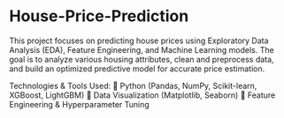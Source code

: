 # House-Price-Prediction

This project focuses on predicting house prices using Exploratory Data Analysis (EDA), Feature Engineering, and Machine Learning models. The goal is to analyze various housing attributes, clean and preprocess data, and build an optimized predictive model for accurate price estimation.

Technologies & Tools Used:
🔹 Python (Pandas, NumPy, Scikit-learn, XGBoost, LightGBM)
🔹 Data Visualization (Matplotlib, Seaborn)
🔹 Feature Engineering & Hyperparameter Tuning
